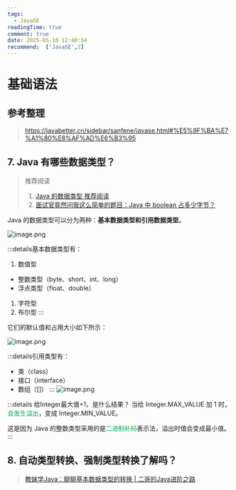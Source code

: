 ```yaml
---
tags:
  - JavaSE
readingTime: true
comment: true
date: 2025-05-10 12:40:54
recommend:  ['JavaSE',2]
---
```

# 基础语法

## 参考整理

>https://javabetter.cn/sidebar/sanfene/javase.html#%E5%9F%BA%E7%A1%80%E8%AF%AD%E6%B3%95

## 7. Java 有哪些数据类型？

>推荐阅读 
>1.  [Java 的数据类型 推荐阅读](https://javabetter.cn/basic-grammar/basic-data-type.html)
>2. [⾯试官竟然问我这么简单的题⽬：Java 中 boolean 占多少字节？](https://mp.weixin.qq.com/s/KMDlAf5sXQCn8LJz-RJRgA)

Java 的数据类型可以分为两种：**基本数据类型和引⽤数据类型**。

![image.png](https://imgsbo.oss-cn-shanghai.aliyuncs.com/undefined20250510124330207.png)


:::details基本数据类型有：

1. 数值型
- 整数类型（byte、short、int、long）
- 浮点类型（float、double）
1. 字符型
2. 布尔型
:::

它们的默认值和占⽤⼤⼩如下所示：

![image.png](https://imgsbo.oss-cn-shanghai.aliyuncs.com/undefined20250510124802980.png)

:::details引用类型有：

- 类（class） 
- 接⼝（interface）
- 数组（[]）
:::
![image.png](https://imgsbo.oss-cn-shanghai.aliyuncs.com/undefined20250510125007917.png)


:::details 给Integer最⼤值+1，是什么结果？
当给 Integer.MAX_VALUE 加 1 时，<font color="#00b050">会发⽣溢出</font>，变成 Integer.MIN_VALUE。

这是因为 Java 的整数类型采⽤的是<font color="#00b050">⼆进制补码</font>表示法，溢出时值会变成最⼩值。
:::


## 8. ⾃动类型转换、强制类型转换了解吗？

>[教妹学Java：聊聊基本数据类型的转换 | 二哥的Java进阶之路](https://javabetter.cn/basic-grammar/type-cast.html)



